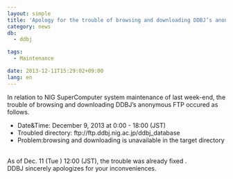 ```yaml
---
layout: simple
title: 'Apology for the trouble of browsing and downloading DDBJ’s anonymous FTP'
category: news
db:
  - ddbj

tags:
  - Maintenance

date: 2013-12-11T15:29:02+09:00
lang: en
---
```


<p>In relation to NIG SuperComputer system maintenance of last week-end, the trouble of browsing and downloading DDBJ’s anonymous FTP occured as follows.</p>

<ul>
    <li>Date&amp;Time: December 9, 2013 at 0:00 - 18:00 (JST) </li>
    <li>Troubled directory: ftp://ftp.ddbj.nig.ac.jp/ddbj_database</li>
    <li>Problem:browsing and downloading is unavailable in the target directory</li>
</ul><br>As of Dec. 11 (Tue ) 12:00 (JST), the trouble was already fixed .<br>DDBJ sincerely apologizes for your inconveniences.
